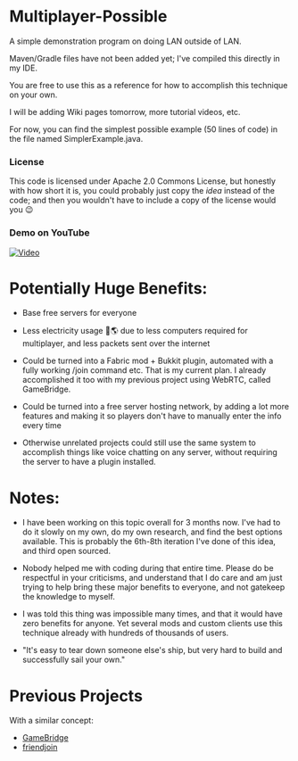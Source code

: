 # Multiplayer-Possible
A simple demonstration program on doing LAN outside of LAN.

Maven/Gradle files have not been added yet; I've compiled this directly in my IDE.

You are free to use this as a reference for how to accomplish this technique on your own.

I will be adding Wiki pages tomorrow, more tutorial videos, etc.

For now, you can find the simplest possible example (50 lines of code) in the file named SimplerExample.java.

### License


This code is licensed under Apache 2.0 Commons License, but honestly with how short it is, you could probably just copy the *idea* instead of the code; and then you wouldn't have to include a copy of the license would you 😉




### Demo on YouTube

[![Video](https://img.youtube.com/vi/tx4jvZCSlXA/0.jpg)](http://www.youtube.com/watch?v=tx4jvZCSlXA)



# Potentially Huge Benefits:

- Base free servers for everyone

- Less electricity usage 💚🌎 due to less computers required for multiplayer, and less packets sent over the internet

- Could be turned into a Fabric mod + Bukkit plugin, automated with a fully working /join command etc. That is my current plan. I already accomplished it too with my previous project using WebRTC, called GameBridge.


- Could be turned into a free server hosting network, by adding a lot more features and making it so players don't have to manually enter the info every time

- Otherwise unrelated projects could still use the same system to accomplish things like voice chatting on any server, without requiring the server to have a plugin installed.

# Notes:

- I have been working on this topic overall for 3 months now. I've had to do it slowly on my own, do my own research, and find the best options available. This is probably the 6th-8th iteration I've done of this idea, and third open sourced. 

- Nobody helped me with coding during that entire time. Please do be respectful in your criticisms, and understand that I do care and am just trying to help bring these major benefits to everyone, and not gatekeep the knowledge to myself. 

- I was told this thing was impossible many times, and that it would have zero benefits for anyone. Yet several mods and custom clients use this technique already with hundreds of thousands of users.

- "It's easy to tear down someone else's ship, but very hard to build and successfully sail your own."

# Previous Projects

With a similar concept:


- [GameBridge](https://github.com/DeflectoMC/GameBridge/blob/main/README.md)
- [friendjoin](https://github.com/DeflectoMC/friendjoin/)





